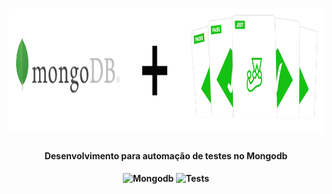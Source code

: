 <h1 align="center">
    <img src="./.github/assets/header.png" alt="MongoDB" height="200"/>
</h1>
<h4 align="center">
   Desenvolvimento para automação de testes no Mongodb
</h4>
<h4 align="center">
  <img alt="Mongodb" width="26px" src="https://img.icons8.com/color/48/000000/mongodb.png" />
  <img alt="Tests" width="26px" src="https://img.icons8.com/pastel-glyph/64/000000/test-tube--v2.png" />
</h4>

  

